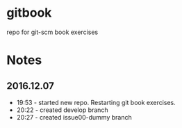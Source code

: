 # gitbook
repo for git-scm book exercises

# Notes

## 2016.12.07

* 19:53 - started new repo. Restarting git book exercises.
* 20:22 - created develop branch
* 20:27 - created issue00-dummy branch
